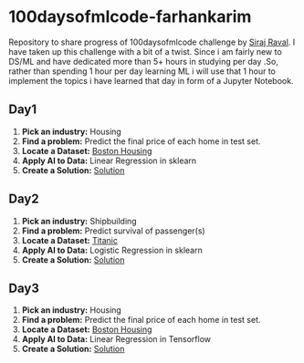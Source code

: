 # 100daysofmlcode-farhankarim
Repository to share progress of 100daysofmlcode challenge by [Siraj Raval](https://www.youtube.com/watch?v=cuQMBj1cWPo). I have taken up this challenge with a bit of a twist. Since i am fairly new to  DS/ML and have dedicated more than 5+ hours in studying per day .So, rather than spending 1 hour per day learning ML i will use that 1 hour to implement the topics i have learned that day in form of a Jupyter Notebook.

## Day1

1. **Pick an industry:** Housing
2. **Find a problem:** Predict the final price of each home in test set.
3. **Locate a Dataset:** [Boston Housing](Data/Day%201%20-%20Linear%20Regression%20-%20Boston%20Housing%20Prices/USA_Housing.csv)
4. **Apply AI to Data:** Linear Regression in sklearn
5. **Create a Solution:** [Solution](Day1/Day1-Linear%20Regression.ipynb)

## Day2

1. **Pick an industry:** Shipbuilding
2. **Find a problem:** Predict survival of passenger(s)
3. **Locate a Dataset:** [Titanic](Data/Day%202%20-%20Logistic%20Regression%20-%20Titanic)
4. **Apply AI to Data:** Logistic Regression in sklearn
5. **Create a Solution:** [Solution](Day2/Day2%20-%20Logistic%20Regression.ipynb)

## Day3

1. **Pick an industry:** Housing
2. **Find a problem:** Predict the final price of each home in test set.
3. **Locate a Dataset:** [Boston Housing](Data/Day%201%20-%20Linear%20Regression%20-%20Boston%20Housing%20Prices/USA_Housing.csv)
4. **Apply AI to Data:** Linear Regression in Tensorflow
5. **Create a Solution:** [Solution](Day3/first_steps_with_tensor_flow.ipynb)
